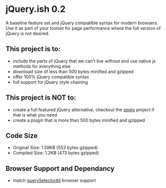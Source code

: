 jQuery.ish 0.2
=========

A baseline feature set and jQuery compatible syntax for modern browsers. Use it as part of your toolset for page performance where the full version of jQuery is not desired.

## This project is to:

- include the parts of jQuery that we can't live without and use native js methods for everything else
- download size of less than 500 bytes minified and gzipped
- offer 100% jQuery compatible syntax
- full support for jQuery style chaining

## This project is NOT to:

- create a full featured jQuery alternative, checkout the [zepto][2] project if that is what you need
- create a plugin that is more than 500 bytes minified and gzipped

## Code Size

- Original Size:  1.59KB (553 bytes gzipped)
- Compiled Size:	1.2KB (473 bytes gzipped)

## Browser Support and Dependancy

- match [querySelectorAll][1] browser support






[1]: https://developer.mozilla.org/en/DOM/Document.querySelectorAll#Browser_compatibility
[2]: http://zeptojs.com